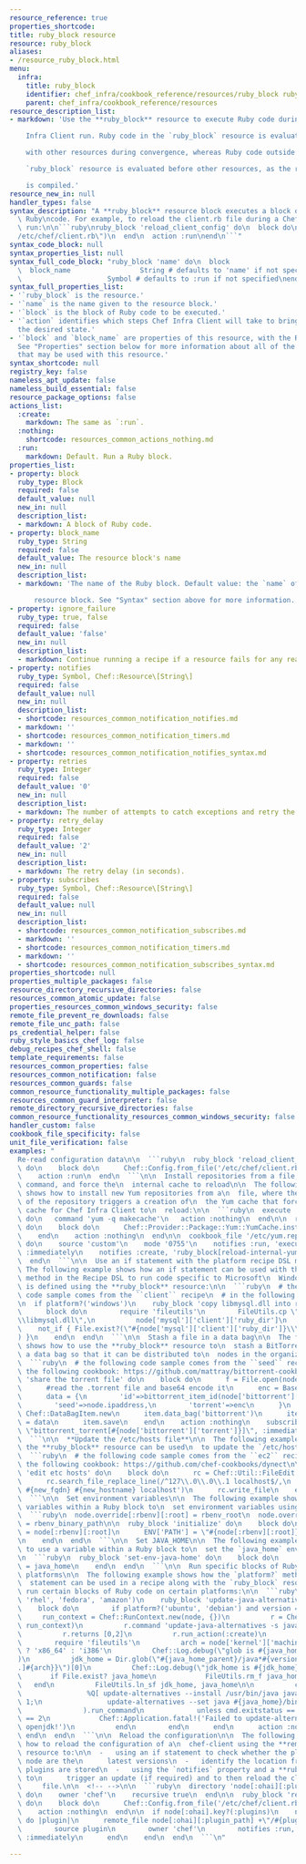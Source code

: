 ```yaml
---
resource_reference: true
properties_shortcode:
title: ruby_block resource
resource: ruby_block
aliases:
- /resource_ruby_block.html
menu:
  infra:
    title: ruby_block
    identifier: chef_infra/cookbook_reference/resources/ruby_block ruby_block
    parent: chef_infra/cookbook_reference/resources
resource_description_list:
- markdown: 'Use the **ruby_block** resource to execute Ruby code during a Chef

    Infra Client run. Ruby code in the `ruby_block` resource is evaluated

    with other resources during convergence, whereas Ruby code outside of a

    `ruby_block` resource is evaluated before other resources, as the recipe

    is compiled.'
resource_new_in: null
handler_types: false
syntax_description: "A **ruby_block** resource block executes a block of arbitrary\
  \ Ruby\ncode. For example, to reload the client.rb file during a Chef Infra\nClient\
  \ run:\n\n```ruby\nruby_block 'reload_client_config' do\n  block do\n    Chef::Config.from_file(\"\
  /etc/chef/client.rb\")\n  end\n  action :run\nend\n```"
syntax_code_block: null
syntax_properties_list: null
syntax_full_code_block: "ruby_block 'name' do\n  block                      Block\n\
  \  block_name                 String # defaults to 'name' if not specified\n  action\
  \                     Symbol # defaults to :run if not specified\nend"
syntax_full_properties_list:
- '`ruby_block` is the resource.'
- '`name` is the name given to the resource block.'
- '`block` is the block of Ruby code to be executed.'
- '`action` identifies which steps Chef Infra Client will take to bring the node into
  the desired state.'
- '`block` and `block_name` are properties of this resource, with the Ruby type shown.
  See "Properties" section below for more information about all of the properties
  that may be used with this resource.'
syntax_shortcode: null
registry_key: false
nameless_apt_update: false
nameless_build_essential: false
resource_package_options: false
actions_list:
  :create:
    markdown: The same as `:run`.
  :nothing:
    shortcode: resources_common_actions_nothing.md
  :run:
    markdown: Default. Run a Ruby block.
properties_list:
- property: block
  ruby_type: Block
  required: false
  default_value: null
  new_in: null
  description_list:
  - markdown: A block of Ruby code.
- property: block_name
  ruby_type: String
  required: false
  default_value: The resource block's name
  new_in: null
  description_list:
  - markdown: 'The name of the Ruby block. Default value: the `name` of the

      resource block. See "Syntax" section above for more information.'
- property: ignore_failure
  ruby_type: true, false
  required: false
  default_value: 'false'
  new_in: null
  description_list:
  - markdown: Continue running a recipe if a resource fails for any reason.
- property: notifies
  ruby_type: Symbol, Chef::Resource\[String\]
  required: false
  default_value: null
  new_in: null
  description_list:
  - shortcode: resources_common_notification_notifies.md
  - markdown: ''
  - shortcode: resources_common_notification_timers.md
  - markdown: ''
  - shortcode: resources_common_notification_notifies_syntax.md
- property: retries
  ruby_type: Integer
  required: false
  default_value: '0'
  new_in: null
  description_list:
  - markdown: The number of attempts to catch exceptions and retry the resource.
- property: retry_delay
  ruby_type: Integer
  required: false
  default_value: '2'
  new_in: null
  description_list:
  - markdown: The retry delay (in seconds).
- property: subscribes
  ruby_type: Symbol, Chef::Resource\[String\]
  required: false
  default_value: null
  new_in: null
  description_list:
  - shortcode: resources_common_notification_subscribes.md
  - markdown: ''
  - shortcode: resources_common_notification_timers.md
  - markdown: ''
  - shortcode: resources_common_notification_subscribes_syntax.md
properties_shortcode: null
properties_multiple_packages: false
resource_directory_recursive_directories: false
resources_common_atomic_update: false
properties_resources_common_windows_security: false
remote_file_prevent_re_downloads: false
remote_file_unc_path: false
ps_credential_helper: false
ruby_style_basics_chef_log: false
debug_recipes_chef_shell: false
template_requirements: false
resources_common_properties: false
resources_common_notification: false
resources_common_guards: false
common_resource_functionality_multiple_packages: false
resources_common_guard_interpreter: false
remote_directory_recursive_directories: false
common_resource_functionality_resources_common_windows_security: false
handler_custom: false
cookbook_file_specificity: false
unit_file_verification: false
examples: "
  Re-read configuration data\n\n  ```ruby\n  ruby_block 'reload_client_config'\
  \ do\n    block do\n      Chef::Config.from_file('/etc/chef/client.rb')\n    end\n\
  \    action :run\n  end\n  ```\n\n  Install repositories from a file, trigger a\
  \ command, and force the\n  internal cache to reload\n\n  The following example\
  \ shows how to install new Yum repositories from a\n  file, where the installation\
  \ of the repository triggers a creation of\n  the Yum cache that forces the internal\
  \ cache for Chef Infra Client to\n  reload:\n\n  ```ruby\n  execute 'create-yum-cache'\
  \ do\n   command 'yum -q makecache'\n   action :nothing\n  end\n\n  ruby_block 'reload-internal-yum-cache'\
  \ do\n    block do\n      Chef::Provider::Package::Yum::YumCache.instance.reload\n\
  \    end\n    action :nothing\n  end\n\n  cookbook_file '/etc/yum.repos.d/custom.repo'\
  \ do\n    source 'custom'\n    mode '0755'\n    notifies :run, 'execute[create-yum-cache]',\
  \ :immediately\n    notifies :create, 'ruby_block[reload-internal-yum-cache]', :immediately\n\
  \  end\n  ```\n\n  Use an if statement with the platform recipe DSL method\n\n \
  \ The following example shows how an if statement can be used with the\n  `platform?`\
  \ method in the Recipe DSL to run code specific to Microsoft\n  Windows. The code\
  \ is defined using the **ruby_block** resource:\n\n  ```ruby\n  # the following\
  \ code sample comes from the ``client`` recipe\n  # in the following cookbook: https://github.com/chef-cookbooks/mysql\n\
  \n  if platform?('windows')\n    ruby_block 'copy libmysql.dll into ruby path' do\n\
  \      block do\n        require 'fileutils'\n        FileUtils.cp \"#{node['mysql']['client']['lib_dir']}\\\
  \\libmysql.dll\",\n          node['mysql']['client']['ruby_dir']\n      end\n  \
  \    not_if { File.exist?(\"#{node['mysql']['client']['ruby_dir']}\\\\libmysql.dll\"\
  ) }\n    end\n  end\n  ```\n\n  Stash a file in a data bag\n\n  The following example\
  \ shows how to use the **ruby_block** resource to\n  stash a BitTorrent file in\
  \ a data bag so that it can be distributed to\n  nodes in the organization.\n\n\
  \  ```ruby\n  # the following code sample comes from the ``seed`` recipe\n  # in\
  \ the following cookbook: https://github.com/mattray/bittorrent-cookbook\n\n  ruby_block\
  \ 'share the torrent file' do\n    block do\n      f = File.open(node['bittorrent']['torrent'],'rb')\n\
  \      #read the .torrent file and base64 encode it\n      enc = Base64.encode64(f.read)\n\
  \      data = {\n        'id'=>bittorrent_item_id(node['bittorrent']['file']),\n\
  \        'seed'=>node.ipaddress,\n        'torrent'=>enc\n      }\n      item =\
  \ Chef::DataBagItem.new\n      item.data_bag('bittorrent')\n      item.raw_data\
  \ = data\n      item.save\n    end\n    action :nothing\n    subscribes :create,\
  \ \"bittorrent_torrent[#{node['bittorrent']['torrent']}]\", :immediately\n  end\n\
  \  ```\n\n  **Update the /etc/hosts file**\n\n  The following example shows how\
  \ the **ruby_block** resource can be used\n  to update the `/etc/hosts` file:\n\n\
  \  ```ruby\n  # the following code sample comes from the ``ec2`` recipe\n  # in\
  \ the following cookbook: https://github.com/chef-cookbooks/dynect\n\n  ruby_block\
  \ 'edit etc hosts' do\n    block do\n      rc = Chef::Util::FileEdit.new('/etc/hosts')\n\
  \      rc.search_file_replace_line(/^127\\.0\\.0\\.1 localhost$/,\n         '127.0.0.1\
  \ #{new_fqdn} #{new_hostname} localhost')\n      rc.write_file\n    end\n  end\n\
  \  ```\n\n  Set environment variables\n\n  The following example shows how to use\
  \ variables within a Ruby block to\n  set environment variables using rbenv.\n\n\
  \  ```ruby\n  node.override[:rbenv][:root] = rbenv_root\n  node.override[:ruby_build][:bin_path]\
  \ = rbenv_binary_path\n\n  ruby_block 'initialize' do\n    block do\n      ENV['RBENV_ROOT']\
  \ = node[:rbenv][:root]\n      ENV['PATH'] = \"#{node[:rbenv][:root]}/bin:#{node[:ruby_build][:bin_path]}:#{ENV['PATH']}\"\
  \n    end\n  end\n  ```\n\n  Set JAVA_HOME\n\n  The following example shows how\
  \ to use a variable within a Ruby block to\n  set the `java_home` environment variable:\n\
  \n  ```ruby\n  ruby_block 'set-env-java-home' do\n    block do\n      ENV['JAVA_HOME']\
  \ = java_home\n    end\n  end\n  ```\n\n  Run specific blocks of Ruby code on specific\
  \ platforms\n\n  The following example shows how the `platform?` method and an if\n\
  \  statement can be used in a recipe along with the `ruby_block` resource\n  to\
  \ run certain blocks of Ruby code on certain platforms:\n\n  ```ruby\n  if platform_family?('debian',\
  \ 'rhel', 'fedora', 'amazon')\n    ruby_block 'update-java-alternatives' do\n  \
  \    block do\n        if platform?('ubuntu', 'debian') and version == 6\n     \
  \     run_context = Chef::RunContext.new(node, {})\n          r = Chef::Resource::Execute.new('update-java-alternatives',\
  \ run_context)\n          r.command 'update-java-alternatives -s java-6-openjdk'\n\
  \          r.returns [0,2]\n          r.run_action(:create)\n        else\n\n  \
  \        require 'fileutils'\n          arch = node['kernel']['machine'] =~ /x86_64/\
  \ ? 'x86_64' : 'i386'\n          Chef::Log.debug(\"glob is #{java_home_parent}/java*#{version}*openjdk*\"\
  )\n          jdk_home = Dir.glob(\"#{java_home_parent}/java*#{version}*openjdk{,[-\\\
  .]#{arch}}\")[0]\n          Chef::Log.debug(\"jdk_home is #{jdk_home}\")\n\n   \
  \       if File.exist? java_home\n            FileUtils.rm_f java_home\n       \
  \   end\n          FileUtils.ln_sf jdk_home, java_home\n\n          cmd = Chef::ShellOut.new(\n\
  \                %Q[ update-alternatives --install /usr/bin/java java #{java_home}/bin/java\
  \ 1;\n                update-alternatives --set java #{java_home}/bin/java ]\n \
  \               ).run_command\n             unless cmd.exitstatus == 0 or cmd.exitstatus\
  \ == 2\n            Chef::Application.fatal!('Failed to update-alternatives for\
  \ openjdk!')\n          end\n        end\n      end\n      action :nothing\n   \
  \ end\n  end\n  ```\n\n  Reload the configuration\n\n  The following example shows\
  \ how to reload the configuration of a\n  chef-client using the **remote_file**\
  \ resource to:\n\n  -   using an if statement to check whether the plugins on a\
  \ node are the\n      latest versions\n  -   identify the location from which Ohai\
  \ plugins are stored\n  -   using the `notifies` property and a **ruby_block** resource\
  \ to\n      trigger an update (if required) and to then reload the client.rb\n \
  \     file.\n\n  <!-- -->\n\n  ```ruby\n  directory 'node[:ohai][:plugin_path]'\
  \ do\n    owner 'chef'\n    recursive true\n  end\n\n  ruby_block 'reload_config'\
  \ do\n    block do\n      Chef::Config.from_file('/etc/chef/client.rb')\n    end\n\
  \    action :nothing\n  end\n\n  if node[:ohai].key?(:plugins)\n    node[:ohai][:plugins].each\
  \ do |plugin|\n      remote_file node[:ohai][:plugin_path] +\"/#{plugin}\" do\n\
  \        source plugin\n        owner 'chef'\n        notifies :run, 'ruby_block[reload_config]',\
  \ :immediately\n      end\n    end\n  end\n  ```\n"

---
```

